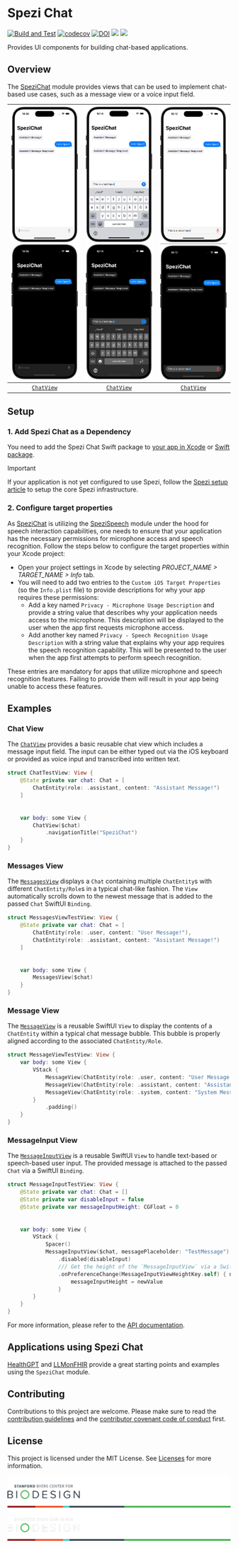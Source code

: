 <!--
                  
This source file is part of the Stanford Spezi open source project

SPDX-FileCopyrightText: 2023 Stanford University and the project authors (see CONTRIBUTORS.md)

SPDX-License-Identifier: MIT
             
-->

# Spezi Chat

[![Build and Test](https://github.com/StanfordSpezi/SpeziChat/actions/workflows/build-and-test.yml/badge.svg)](https://github.com/StanfordSpezi/SpeziChat/actions/workflows/build-and-test.yml)
[![codecov](https://codecov.io/gh/StanfordSpezi/SpeziChat/graph/badge.svg?token=b2Dn0r9eo6)](https://codecov.io/gh/StanfordSpezi/SpeziChat)
[![DOI](https://zenodo.org/badge/DOI/10.5281/zenodo.10161087.svg)](https://doi.org/10.5281/zenodo.10161087)
[![](https://img.shields.io/endpoint?url=https%3A%2F%2Fswiftpackageindex.com%2Fapi%2Fpackages%2FStanfordSpezi%2FSpeziChat%2Fbadge%3Ftype%3Dswift-versions)](https://swiftpackageindex.com/StanfordSpezi/SpeziChat)
[![](https://img.shields.io/endpoint?url=https%3A%2F%2Fswiftpackageindex.com%2Fapi%2Fpackages%2FStanfordSpezi%2FSpeziChat%2Fbadge%3Ftype%3Dplatforms)](https://swiftpackageindex.com/StanfordSpezi/SpeziChat)


Provides UI components for building chat-based applications.


## Overview

The [SpeziChat](https://swiftpackageindex.com/stanfordspezi/spezichat/documentation/spezichat) module provides views that can be used to implement chat-based use cases, such as a message view or a voice input field.

|![Screenshot displaying the regular chat view.](Sources/SpeziChat/SpeziChat.docc/Resources/ChatView.png#gh-light-mode-only) ![Screenshot displaying the regular chat view.](Sources/SpeziChat/SpeziChat.docc/Resources/ChatView~dark.png#gh-dark-mode-only)|![Screenshot displaying the text input chat view.](Sources/SpeziChat/SpeziChat.docc/Resources/ChatView+TextInput.png#gh-light-mode-only) ![Screenshot displaying the text input chat view.](Sources/SpeziChat/SpeziChat.docc/Resources/ChatView+TextInput~dark.png#gh-dark-mode-only)|![Screenshot displaying the voice input chat view.](Sources/SpeziChat/SpeziChat.docc/Resources/ChatView+VoiceInput.png#gh-light-mode-only) ![Screenshot displaying the voice input chat view.](Sources/SpeziChat/SpeziChat.docc/Resources/ChatView+VoiceInput~dark.png#gh-dark-mode-only)
|:--:|:--:|:--:|
|[`ChatView`](https://swiftpackageindex.com/stanfordspezi/spezichat/documentation/spezichat/chatview)|[`ChatView`](https://swiftpackageindex.com/stanfordspezi/spezichat/documentation/spezichat/chatview)|[`ChatView`](https://swiftpackageindex.com/stanfordspezi/spezichat/documentation/spezichat/chatview)|


## Setup


### 1. Add Spezi Chat as a Dependency

You need to add the Spezi Chat Swift package to
[your app in Xcode](https://developer.apple.com/documentation/xcode/adding-package-dependencies-to-your-app#) or
[Swift package](https://developer.apple.com/documentation/xcode/creating-a-standalone-swift-package-with-xcode#Add-a-dependency-on-another-Swift-package).

> [!IMPORTANT]  
> If your application is not yet configured to use Spezi, follow the [Spezi setup article](https://swiftpackageindex.com/stanfordspezi/spezi/documentation/spezi/initial-setup) to setup the core Spezi infrastructure.

### 2. Configure target properties

As [SpeziChat](https://swiftpackageindex.com/stanfordspezi/spezichat/documentation/spezichat) is utilizing the [SpeziSpeech](https://github.com/StanfordSpezi/SpeziSpeech) module under the hood for speech interaction capabilities, one needs to ensure that your application has the necessary permissions for microphone access and speech recognition. Follow the steps below to configure the target properties within your Xcode project:

- Open your project settings in Xcode by selecting *PROJECT_NAME > TARGET_NAME > Info* tab.
- You will need to add two entries to the `Custom iOS Target Properties` (so the `Info.plist` file) to provide descriptions for why your app requires these permissions:
   - Add a key named `Privacy - Microphone Usage Description` and provide a string value that describes why your application needs access to the microphone. This description will be displayed to the user when the app first requests microphone access.
   - Add another key named `Privacy - Speech Recognition Usage Description` with a string value that explains why your app requires the speech recognition capability. This will be presented to the user when the app first attempts to perform speech recognition.

These entries are mandatory for apps that utilize microphone and speech recognition features. Failing to provide them will result in your app being unable to access these features. 
   
## Examples

### Chat View

The [`ChatView`](https://swiftpackageindex.com/stanfordspezi/spezichat/documentation/spezichat/chatview) provides a basic reusable chat view which includes a message input field. The input can be either typed out via the iOS keyboard or provided as voice input and transcribed into written text.

```swift
struct ChatTestView: View {
    @State private var chat: Chat = [
        ChatEntity(role: .assistant, content: "Assistant Message!")
    ]


    var body: some View {
        ChatView($chat)
            .navigationTitle("SpeziChat")
    }
}
```

### Messages View

The [`MessagesView`](https://swiftpackageindex.com/stanfordspezi/spezichat/documentation/spezichat/messagesview) displays a `Chat` containing multiple `ChatEntity`s with different `ChatEntity/Role`s in a typical chat-like fashion.
The `View` automatically scrolls down to the newest message that is added to the passed `Chat` SwiftUI `Binding`.

```swift
struct MessagesViewTestView: View {
    @State private var chat: Chat = [
        ChatEntity(role: .user, content: "User Message!"),
        ChatEntity(role: .assistant, content: "Assistant Message!")
    ]


    var body: some View {
        MessagesView($chat)
    }
}
```

### Message View

The [`MessageView`](https://swiftpackageindex.com/stanfordspezi/spezichat/documentation/spezichat/messageview) is a reusable SwiftUI `View` to display the contents of a `ChatEntity` within a typical chat message bubble. This bubble is properly aligned according to the associated `ChatEntity/Role`.

```swift
struct MessageViewTestView: View {
    var body: some View {
        VStack {
            MessageView(ChatEntity(role: .user, content: "User Message!"))
            MessageView(ChatEntity(role: .assistant, content: "Assistant Message!"))
            MessageView(ChatEntity(role: .system, content: "System Message (hidden)!"))
        }
            .padding()
    }
}
```

### MessageInput View

The [`MessageInputView`](https://swiftpackageindex.com/stanfordspezi/spezichat/documentation/spezichat/messageinputview) is a reusable SwiftUI `View` to handle text-based or speech-based user input. The provided message is attached to the passed `Chat` via a SwiftUI `Binding`.

```swift
struct MessageInputTestView: View {
    @State private var chat: Chat = []
    @State private var disableInput = false
    @State private var messageInputHeight: CGFloat = 0
    
    
    var body: some View {
        VStack {
            Spacer()
            MessageInputView($chat, messagePlaceholder: "TestMessage")
                .disabled(disableInput)
                /// Get the height of the `MessageInputView` via a SwiftUI `PreferenceKey`
                .onPreferenceChange(MessageInputViewHeightKey.self) { newValue in
                    messageInputHeight = newValue
                }
        }
    }
}
```

For more information, please refer to the [API documentation](https://swiftpackageindex.com/StanfordSpezi/SpeziChat/documentation).

## Applications using Spezi Chat

[HealthGPT](https://github.com/StanfordBDHG/HealthGPT) and [LLMonFHIR](https://github.com/StanfordBDHG/LLMonFHIR) provide a great starting points and examples using the `SpeziChat` module.

## Contributing

Contributions to this project are welcome. Please make sure to read the [contribution guidelines](https://github.com/StanfordSpezi/.github/blob/main/CONTRIBUTING.md) and the [contributor covenant code of conduct](https://github.com/StanfordSpezi/.github/blob/main/CODE_OF_CONDUCT.md) first.


## License

This project is licensed under the MIT License. See [Licenses](https://github.com/StanfordSpezi/SpeziChat/tree/main/LICENSES) for more information.

![Spezi Footer](https://raw.githubusercontent.com/StanfordSpezi/.github/main/assets/FooterLight.png#gh-light-mode-only)
![Spezi Footer](https://raw.githubusercontent.com/StanfordSpezi/.github/main/assets/FooterDark.png#gh-dark-mode-only)
